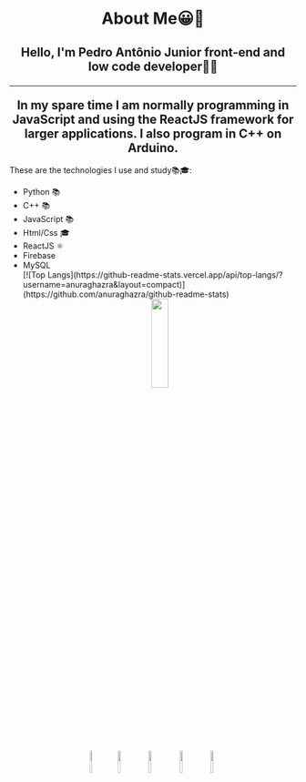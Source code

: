 <h1 align="center">About Me😀👋</h1>
<h2 align="center">Hello, I'm Pedro Antônio Junior front-end and low code developer👨‍💻 <hr>
In my spare time I am normally programming in JavaScript and using the ReactJS framework for larger applications. I also program in C++ on Arduino.</h2>

These are the technologies I use and study📚🎓:

<div align="start">
  <ul>
    <li>Python 📚</li>
    <li>C++ 📚</li>
    <li>JavaScript 📚</li>
    <li>Html/Css 🎓</li>
    <li>ReactJS ⚛️</li>
    <li>Firebase</li>
    <li>MySQL</li>
    [![Top Langs](https://github-readme-stats.vercel.app/api/top-langs/?username=anuraghazra&layout=compact)](https://github.com/anuraghazra/github-readme-stats)
    <div align="center"><img  src="https://github.com/Pedrooaj/Pedrooaj/assets/133423641/dc3994c2-21b4-4fb9-ba43-f53c45433d72" width="25%" height="20%" /></div>
  </ul>
  
  
</div>





<div align="center">
<img src="https://github.com/Pedrooaj/Pedrooaj/assets/133423641/ea547530-19df-4f79-b50e-4b835933ba1e" width="8%" height="10%" />
<img src="https://github.com/Pedrooaj/Pedrooaj/assets/133423641/373ea7e8-83e1-465f-9eb2-8dda7a921b4c" width="10%" height="10%" />
<img src="https://github.com/Pedrooaj/Pedrooaj/assets/133423641/86ec3973-c776-43a8-82da-07de276879d8" width="10%" height="10%" />
<img src="https://github.com/Pedrooaj/Pedrooaj/assets/133423641/61d28d04-b119-47fa-8314-bf7e45259f95" width="10%" height="10%" />
<img src="https://github.com/Pedrooaj/Pedrooaj/assets/133423641/9682f698-ae1c-45d4-ba03-0524bf858a70" width="10%" height="10%" />
</div>

